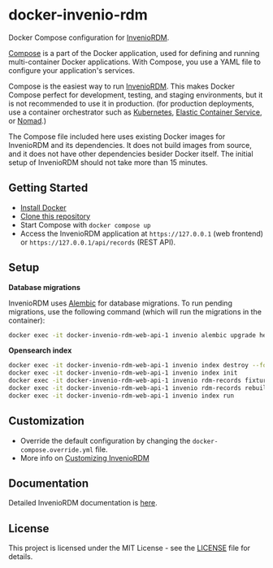 # docker-invenio-rdm

Docker Compose configuration for [InvenioRDM](https://inveniordm.docs.cern.ch/).

[Compose](https://docs.docker.com/compose/) is a part of the Docker application, used for defining and running multi-container Docker applications. With Compose, you use a YAML file to configure your application's services. 

Compose is the easiest way to run [InvenioRDM](https://inveniordm.docs.cern.ch/). This makes Docker Compose perfect for development, testing, and staging environments, but it is not recommended to use it in production. (for production deployments, use a container orchestrator such as [Kubernetes](https://kubernetes.io/), [Elastic Container Service](https://aws.amazon.com/ecs/), or [Nomad](https://www.nomadproject.io/).)

The Compose file included here uses existing Docker images for InvenioRDM and its dependencies. It does not build images from source, and it does not have other dependencies besider Docker itself. The initial setup of InvenioRDM should not take more than 15 minutes.

## Getting Started

* [Install Docker](https://docs.docker.com/install/)
* [Clone this repository](https://docs.github.com/en/repositories/creating-and-managing-repositories/cloning-a-repository)
* Start Compose with `docker compose up`
* Access the InvenioRDM application at `https://127.0.0.1` (web frontend) or `https://127.0.0.1/api/records` (REST API).

## Setup

**Database migrations**

InvenioRDM uses [Alembic](https://alembic.sqlalchemy.org/en/latest/) for database migrations. To run pending migrations, use the following command (which will run the migrations in the container):

```bash
docker exec -it docker-invenio-rdm-web-api-1 invenio alembic upgrade heads
```

**Opensearch index**

```bash
docker exec -it docker-invenio-rdm-web-api-1 invenio index destroy --force --yes-i-know
docker exec -it docker-invenio-rdm-web-api-1 invenio index init
docker exec -it docker-invenio-rdm-web-api-1 invenio rdm-records fixtures
docker exec -it docker-invenio-rdm-web-api-1 invenio rdm-records rebuild-index
docker exec -it docker-invenio-rdm-web-api-1 invenio index run
```

## Customization

* Override the default configuration by changing the `docker-compose.override.yml` file.
* More info on [Customizing InvenioRDM](https://inveniordm.docs.cern.ch/customize/)

## Documentation

Detailed InvenioRDM documentation is [here](https://inveniordm.docs.cern.ch/).

## License

This project is licensed under the MIT License - see the [LICENSE](LICENSE) file for details.